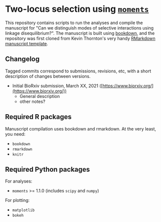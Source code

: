 # Two-locus selection using [`moments`](https://moments.readthedocs.io/en/latest/)

This repository contains scripts to run the analyses and compile the manuscript
for "Can we distinguish modes of selective interactions using linkage
disequilibrium?". The manuscript is built using
[bookdown](https://bookdown.org/), and the repository was first cloned from
Kevin Thornton's very handy [RMarkdown manuscript
template](https://github.com/ThorntonLab/RMarkdown_manuscript_template).

## Changelog

Tagged commits correspond to submissions, revisions, etc, with a short
description of changes between versions.

- Initial BioRxiv submission, March XX, 2021
  ([https://www.biorxiv.org/](https://www.biorxiv.org/))
  - General description
  - other notes?


## Required R packages

Manuscript compilation uses bookdown and rmarkdown. At the very least, you need:

* `bookdown`
* `rmarkdown`
* `knitr`

## Required Python packages

For analyses:

- `moments` >= 1.1.0 (includes `scipy` and `numpy`)

For plotting:

- `matplotlib`
- `bokeh`
